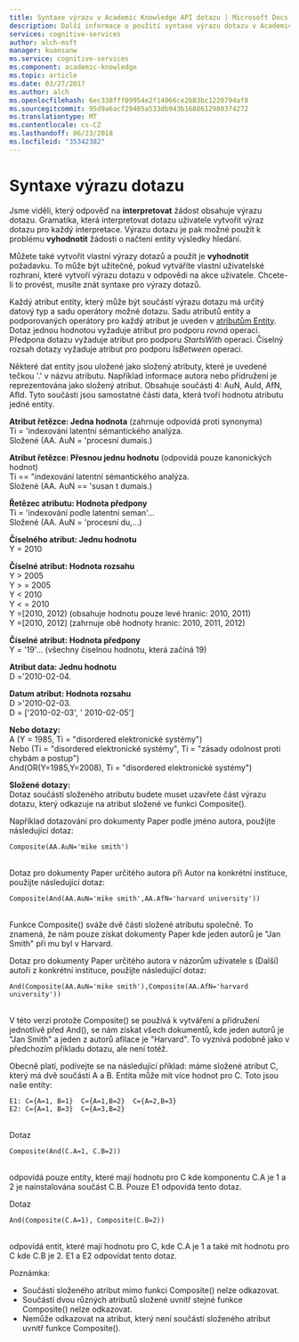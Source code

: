 ```yaml
---
title: Syntaxe výrazu v Academic Knowledge API dotazu | Microsoft Docs
description: Další informace o použití syntaxe výrazu dotazu v Academic Knowledge API kognitivní služeb společnosti Microsoft.
services: cognitive-services
author: alch-msft
manager: kuansanw
ms.service: cognitive-services
ms.component: academic-knowledge
ms.topic: article
ms.date: 03/27/2017
ms.author: alch
ms.openlocfilehash: 6ec338fff09954e2f14066ce2b83bc1228794af8
ms.sourcegitcommit: 95d9a6acf29405a533db943b1688612980374272
ms.translationtype: MT
ms.contentlocale: cs-CZ
ms.lasthandoff: 06/23/2018
ms.locfileid: "35342382"
---
```

# <a name="query-expression-syntax"></a>Syntaxe výrazu dotazu

Jsme viděli, který odpověď na **interpretovat** žádost obsahuje výrazu dotazu. Gramatika, která interpretovat dotazu uživatele vytvořit výraz dotazu pro každý interpretace. Výrazu dotazu je pak možné použít k problému **vyhodnotit** žádosti o načtení entity výsledky hledání.

Můžete také vytvořit vlastní výrazy dotazů a použít je **vyhodnotit** požadavku. To může být užitečné, pokud vytváříte vlastní uživatelské rozhraní, které vytvoří výrazu dotazu v odpovědi na akce uživatele. Chcete-li to provést, musíte znát syntaxe pro výrazy dotazů.  

Každý atribut entity, který může být součástí výrazu dotazu má určitý datový typ a sadu operátory možné dotazu. Sadu atributů entity a podporovaných operátory pro každý atribut je uveden v [atributům Entity](EntityAttributes.md). Dotaz jednou hodnotou vyžaduje atribut pro podporu *rovná* operaci. Předpona dotazu vyžaduje atribut pro podporu *StartsWith* operaci. Číselný rozsah dotazy vyžaduje atribut pro podporu *IsBetween* operaci.

Některé dat entity jsou uložené jako složený atributy, které je uvedené tečkou '.' v názvu atributu. Například informace autora nebo přidružení je reprezentována jako složený atribut. Obsahuje součásti 4: AuN, AuId, AfN, AfId. Tyto součásti jsou samostatné části data, která tvoří hodnotu atributu jedné entity.


**Atribut řetězce: Jedna hodnota** (zahrnuje odpovídá proti synonyma)  
Ti = 'indexování latentní sémantického analýza.  
Složené (AA. AuN = 'procesní dumais.)

**Atribut řetězce: Přesnou jednu hodnotu** (odpovídá pouze kanonických hodnot)  
Ti == "indexování latentní sémantického analýza.  
Složené (AA. AuN == 'susan t dumais.)
     
**Řetězec atributu: Hodnota předpony**   
Ti = 'indexování podle latentní seman'...  
Složené (AA. AuN = 'procesní du,...)

**Číselného atribut: Jednu hodnotu**  
Y = 2010
 
**Číselné atribut: Hodnota rozsahu**  
Y &GT; 2005  
Y &GT; = 2005  
Y &LT; 2010  
Y &LT; = 2010  
Y =\[2010, 2012\) (obsahuje hodnotu pouze levé hranic: 2010, 2011)  
Y =\[2010, 2012\] (zahrnuje obě hodnoty hranic: 2010, 2011, 2012)
 
**Číselné atribut: Hodnota předpony**  
Y = '19'... (všechny číselnou hodnotu, která začíná 19) 
 
**Atribut data: Jednu hodnotu**  
D ='2010-02-04.

**Datum atribut: Hodnota rozsahu**  
D &GT;'2010-02-03.  
D = ['2010-02-03', ' 2010-02-05']

**Nebo dotazy:**  
A (Y = 1985, Ti = "disordered elektronické systémy")  
Nebo (Ti = "disordered elektronické systémy", Ti = "zásady odolnost proti chybám a postup")  
And(OR(Y=1985,Y=2008), Ti = "disordered elektronické systémy")
 
**Složené dotazy:**  
Dotaz součástí složeného atributu budete muset uzavřete část výrazu dotazu, který odkazuje na atribut složené ve funkci Composite(). 

Například dotazování pro dokumenty Paper podle jméno autora, použijte následující dotaz:
```
Composite(AA.AuN='mike smith')
```
<br>Dotaz pro dokumenty Paper určitého autora při Autor na konkrétní instituce, použijte následující dotaz:
```
Composite(And(AA.AuN='mike smith',AA.AfN='harvard university'))
```
<br>Funkce Composite() sváže dvě části složené atributu společně. To znamená, že nám pouze získat dokumenty Paper kde jeden autorů je "Jan Smith" při mu byl v Harvard. 

Dotaz pro dokumenty Paper určitého autora v názorům uživatele s (Další) autoři z konkrétní instituce, použijte následující dotaz:
```
And(Composite(AA.AuN='mike smith'),Composite(AA.AfN='harvard university'))
```
<br>V této verzi protože Composite() se používá k vytváření a přidružení jednotlivě před And(), se nám získat všech dokumentů, kde jeden autorů je "Jan Smith" a jeden z autorů afilace je "Harvard". To vyznívá podobně jako v předchozím příkladu dotazu, ale není totéž.

Obecně platí, podívejte se na následující příklad: máme složené atribut C, který má dvě součásti A a B. Entita může mít více hodnot pro C. Toto jsou naše entity:
```
E1: C={A=1, B=1}  C={A=1,B=2}  C={A=2,B=3}
E2: C={A=1, B=3}  C={A=3,B=2}
```

<br>Dotaz 
```
Composite(And(C.A=1, C.B=2))
```

<br>odpovídá pouze entity, které mají hodnotu pro C kde komponentu C.A je 1 a 2 je nainstalována součást C.B. Pouze E1 odpovídá tento dotaz.

Dotaz 
```
And(Composite(C.A=1), Composite(C.B=2))
```
<br>odpovídá entit, které mají hodnotu pro C, kde C.A je 1 a také mít hodnotu pro C kde C.B je 2. E1 a E2 odpovídat tento dotaz.

Poznámka:  
- Součástí složeného atribut mimo funkci Composite() nelze odkazovat.
- Součástí dvou různých atributů složené uvnitř stejné funkce Composite() nelze odkazovat.
- Nemůže odkazovat na atribut, který není součástí složeného atribut uvnitř funkce Composite().
